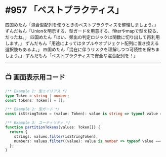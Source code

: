 # #957 「ベストプラクティス」

四国めたん「混合型配列を使うときのベストプラクティスを整理しましょう。」
ずんだもん「Unionを明示する、型ガードを用意する、filterやmapで型を絞る、だったね。」
四国めたん「はい、頻出の判定ロジックは関数に切り出して再利用します。」
ずんだもん「用途によってはタプルやオブジェクト配列に置き換える選択肢もあるよ。」
四国めたん「混在に伴うリスクを理解しつつ可読性を保ちましょう。」
ずんだもん「ベストプラクティスで安全な混合配列を！」

---

## 📺 画面表示用コード

```typescript
/** Example 1: 型エイリアス */
type Token = string | number;
const tokens: Token[] = [];

/** Example 2: 型ガード */
const isStringToken = (value: Token): value is string => typeof value === "string";

/** Example 3: ユーティリティ */
function partitionTokens(values: Token[]) {
  return {
    strings: values.filter(isStringToken),
    numbers: values.filter((value): value is number => typeof value === "number"),
  };
}
```
